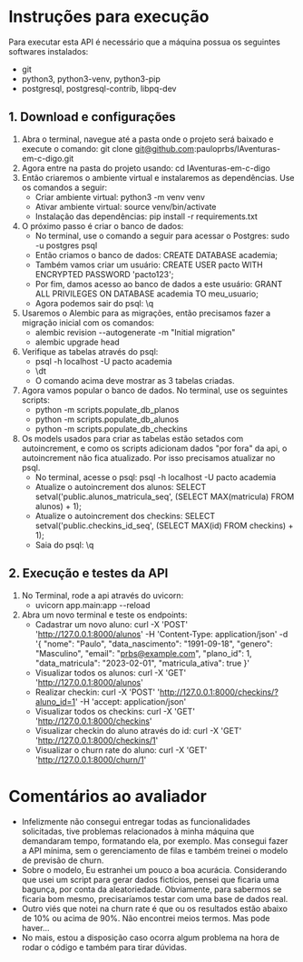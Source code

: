 # Instruções para execução

Para executar esta API é necessário que a máquina possua os seguintes softwares instalados:

- git
- python3, python3-venv, python3-pip
- postgresql, postgresql-contrib, libpq-dev

## 1. Download e configurações

1. Abra o terminal, navegue até a pasta onde o projeto será baixado e execute o comando: git clone git@github.com:pauloprbs/IAventuras-em-c-digo.git
2. Agora entre na pasta do projeto usando: cd IAventuras-em-c-digo
3. Então criaremos o ambiente virtual e instalaremos as dependências. Use os comandos a seguir:
    - Criar ambiente virtual: python3 -m venv venv
    - Ativar ambiente virtual: source venv/bin/activate
    - Instalação das dependências: pip install -r requirements.txt
4. O próximo passo é criar o banco de dados:
    - No terminal, use o comando a seguir para acessar o Postgres: sudo -u postgres psql
    - Então criamos o banco de dados: CREATE DATABASE academia;
    - Também vamos criar um usuário: CREATE USER pacto WITH ENCRYPTED PASSWORD 'pacto123';
    - Por fim, damos acesso ao banco de dados a este usuário: GRANT ALL PRIVILEGES ON DATABASE academia TO meu_usuario;
    - Agora podemos sair do psql: \q
5. Usaremos o Alembic para as migrações, então precisamos fazer a migração inicial com os comandos:
    - alembic revision --autogenerate -m "Initial migration"
    - alembic upgrade head
6. Verifique as tabelas através do psql:
    - psql -h localhost -U pacto academia
    - \dt
    - O comando acima deve mostrar as 3 tabelas criadas.
7. Agora vamos popular o banco de dados. No terminal, use os seguintes scripts:
    - python -m scripts.populate_db_planos
    - python -m scripts.populate_db_alunos
    - python -m scripts.populate_db_checkins
8. Os models usados para criar as tabelas estão setados com autoincrement, e como os scripts adicionam dados "por fora" da api, o autoincrement não fica atualizado. Por isso precisamos atualizar no psql.
    - No terminal, acesse o psql: psql -h localhost -U pacto academia
    - Atualize o autoincrement dos alunos: SELECT setval('public.alunos_matricula_seq', (SELECT MAX(matricula) FROM alunos) + 1);
    - Atualize o autoincrement dos checkins: SELECT setval('public.checkins_id_seq', (SELECT MAX(id) FROM checkins) + 1);
    - Saia do psql: \q

## 2. Execução e testes da API

1. No Terminal, rode a api através do uvicorn:
    - uvicorn app.main:app --reload
2. Abra um novo terminal e teste os endpoints:
    - Cadastrar um novo aluno: curl -X 'POST'   'http://127.0.0.1:8000/alunos'   -H 'Content-Type: application/json'   -d '{
  "nome": "Paulo",
  "data_nascimento": "1991-09-18",
  "genero": "Masculino",
  "email": "prbs@example.com",
  "plano_id": 1,
  "data_matricula": "2023-02-01",
  "matricula_ativa": true
}'
    - Visualizar todos os alunos: curl -X 'GET' 'http://127.0.0.1:8000/alunos'
    - Realizar checkin: curl -X 'POST' 'http://127.0.0.1:8000/checkins/?aluno_id=1' -H 'accept: application/json'
    - Visualizar todos os checkins: curl -X 'GET' 'http://127.0.0.1:8000/checkins'
    - Visualizar checkin do aluno através do id: curl -X 'GET' 'http://127.0.0.1:8000/checkins/1'
    - Visualizar o churn rate do aluno: curl -X 'GET'   'http://127.0.0.1:8000/churn/1'

# Comentários ao avaliador

- Infelizmente não consegui entregar todas as funcionalidades solicitadas, tive problemas relacionados à minha máquina que demandaram tempo, formatando ela, por exemplo. Mas consegui fazer a API mínima, sem o gerenciamento de filas e também treinei o modelo de previsão de churn.
- Sobre o modelo, Eu estranhei um pouco a boa acurácia. Considerando que usei um script para gerar dados fictícios, pensei que ficaria uma bagunça, por conta da aleatoriedade. Obviamente, para sabermos se ficaria bom mesmo, precisaríamos testar com uma base de dados real.
- Outro viés que notei na churn rate é que ou os resultados estão abaixo de 10% ou acima de 90%. Não encontrei meios termos. Mas pode haver...
- No mais, estou a disposição caso ocorra algum problema na hora de rodar o código e também para tirar dúvidas.